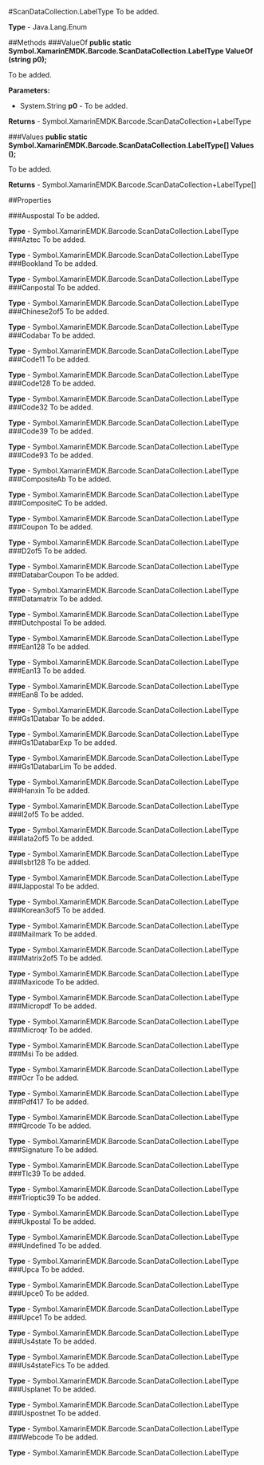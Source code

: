 #ScanDataCollection.LabelType
To be added.

**Type** - Java.Lang.Enum

##Methods
###ValueOf
**public static Symbol.XamarinEMDK.Barcode.ScanDataCollection.LabelType ValueOf (string p0);**

To be added.

**Parameters:** 

* System.String **p0** - To be added.

**Returns** - Symbol.XamarinEMDK.Barcode.ScanDataCollection+LabelType

###Values
**public static Symbol.XamarinEMDK.Barcode.ScanDataCollection.LabelType[] Values ();**

To be added.


**Returns** - Symbol.XamarinEMDK.Barcode.ScanDataCollection+LabelType[]

##Properties

###Auspostal
To be added.

**Type** - Symbol.XamarinEMDK.Barcode.ScanDataCollection.LabelType
###Aztec
To be added.

**Type** - Symbol.XamarinEMDK.Barcode.ScanDataCollection.LabelType
###Bookland
To be added.

**Type** - Symbol.XamarinEMDK.Barcode.ScanDataCollection.LabelType
###Canpostal
To be added.

**Type** - Symbol.XamarinEMDK.Barcode.ScanDataCollection.LabelType
###Chinese2of5
To be added.

**Type** - Symbol.XamarinEMDK.Barcode.ScanDataCollection.LabelType
###Codabar
To be added.

**Type** - Symbol.XamarinEMDK.Barcode.ScanDataCollection.LabelType
###Code11
To be added.

**Type** - Symbol.XamarinEMDK.Barcode.ScanDataCollection.LabelType
###Code128
To be added.

**Type** - Symbol.XamarinEMDK.Barcode.ScanDataCollection.LabelType
###Code32
To be added.

**Type** - Symbol.XamarinEMDK.Barcode.ScanDataCollection.LabelType
###Code39
To be added.

**Type** - Symbol.XamarinEMDK.Barcode.ScanDataCollection.LabelType
###Code93
To be added.

**Type** - Symbol.XamarinEMDK.Barcode.ScanDataCollection.LabelType
###CompositeAb
To be added.

**Type** - Symbol.XamarinEMDK.Barcode.ScanDataCollection.LabelType
###CompositeC
To be added.

**Type** - Symbol.XamarinEMDK.Barcode.ScanDataCollection.LabelType
###Coupon
To be added.

**Type** - Symbol.XamarinEMDK.Barcode.ScanDataCollection.LabelType
###D2of5
To be added.

**Type** - Symbol.XamarinEMDK.Barcode.ScanDataCollection.LabelType
###DatabarCoupon
To be added.

**Type** - Symbol.XamarinEMDK.Barcode.ScanDataCollection.LabelType
###Datamatrix
To be added.

**Type** - Symbol.XamarinEMDK.Barcode.ScanDataCollection.LabelType
###Dutchpostal
To be added.

**Type** - Symbol.XamarinEMDK.Barcode.ScanDataCollection.LabelType
###Ean128
To be added.

**Type** - Symbol.XamarinEMDK.Barcode.ScanDataCollection.LabelType
###Ean13
To be added.

**Type** - Symbol.XamarinEMDK.Barcode.ScanDataCollection.LabelType
###Ean8
To be added.

**Type** - Symbol.XamarinEMDK.Barcode.ScanDataCollection.LabelType
###Gs1Databar
To be added.

**Type** - Symbol.XamarinEMDK.Barcode.ScanDataCollection.LabelType
###Gs1DatabarExp
To be added.

**Type** - Symbol.XamarinEMDK.Barcode.ScanDataCollection.LabelType
###Gs1DatabarLim
To be added.

**Type** - Symbol.XamarinEMDK.Barcode.ScanDataCollection.LabelType
###Hanxin
To be added.

**Type** - Symbol.XamarinEMDK.Barcode.ScanDataCollection.LabelType
###I2of5
To be added.

**Type** - Symbol.XamarinEMDK.Barcode.ScanDataCollection.LabelType
###Iata2of5
To be added.

**Type** - Symbol.XamarinEMDK.Barcode.ScanDataCollection.LabelType
###Isbt128
To be added.

**Type** - Symbol.XamarinEMDK.Barcode.ScanDataCollection.LabelType
###Jappostal
To be added.

**Type** - Symbol.XamarinEMDK.Barcode.ScanDataCollection.LabelType
###Korean3of5
To be added.

**Type** - Symbol.XamarinEMDK.Barcode.ScanDataCollection.LabelType
###Mailmark
To be added.

**Type** - Symbol.XamarinEMDK.Barcode.ScanDataCollection.LabelType
###Matrix2of5
To be added.

**Type** - Symbol.XamarinEMDK.Barcode.ScanDataCollection.LabelType
###Maxicode
To be added.

**Type** - Symbol.XamarinEMDK.Barcode.ScanDataCollection.LabelType
###Micropdf
To be added.

**Type** - Symbol.XamarinEMDK.Barcode.ScanDataCollection.LabelType
###Microqr
To be added.

**Type** - Symbol.XamarinEMDK.Barcode.ScanDataCollection.LabelType
###Msi
To be added.

**Type** - Symbol.XamarinEMDK.Barcode.ScanDataCollection.LabelType
###Ocr
To be added.

**Type** - Symbol.XamarinEMDK.Barcode.ScanDataCollection.LabelType
###Pdf417
To be added.

**Type** - Symbol.XamarinEMDK.Barcode.ScanDataCollection.LabelType
###Qrcode
To be added.

**Type** - Symbol.XamarinEMDK.Barcode.ScanDataCollection.LabelType
###Signature
To be added.

**Type** - Symbol.XamarinEMDK.Barcode.ScanDataCollection.LabelType
###Tlc39
To be added.

**Type** - Symbol.XamarinEMDK.Barcode.ScanDataCollection.LabelType
###Trioptic39
To be added.

**Type** - Symbol.XamarinEMDK.Barcode.ScanDataCollection.LabelType
###Ukpostal
To be added.

**Type** - Symbol.XamarinEMDK.Barcode.ScanDataCollection.LabelType
###Undefined
To be added.

**Type** - Symbol.XamarinEMDK.Barcode.ScanDataCollection.LabelType
###Upca
To be added.

**Type** - Symbol.XamarinEMDK.Barcode.ScanDataCollection.LabelType
###Upce0
To be added.

**Type** - Symbol.XamarinEMDK.Barcode.ScanDataCollection.LabelType
###Upce1
To be added.

**Type** - Symbol.XamarinEMDK.Barcode.ScanDataCollection.LabelType
###Us4state
To be added.

**Type** - Symbol.XamarinEMDK.Barcode.ScanDataCollection.LabelType
###Us4stateFics
To be added.

**Type** - Symbol.XamarinEMDK.Barcode.ScanDataCollection.LabelType
###Usplanet
To be added.

**Type** - Symbol.XamarinEMDK.Barcode.ScanDataCollection.LabelType
###Uspostnet
To be added.

**Type** - Symbol.XamarinEMDK.Barcode.ScanDataCollection.LabelType
###Webcode
To be added.

**Type** - Symbol.XamarinEMDK.Barcode.ScanDataCollection.LabelType


